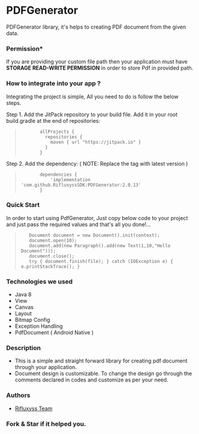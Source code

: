 PDFGenerator
===============

PDFGenerator library, it's helps to creating PDF document from the given data.

### Permission*

If you are providing your custom file path then your application must have 
**STORAGE READ-WRITE PERMISSION** in order to store Pdf in provided path.

### How to integrate into your app ?

Integrating the project is simple, All you need to do is follow the below steps.

Step 1. Add the JitPack repository to your build file. Add it in your root build.gradle at the end
of repositories:

>            allProjects {
>              repositories {
>                maven { url "https://jitpack.io" }
>              }
>            }

Step 2. Add the dependency: ( NOTE: Replace the tag with latest version )

>            dependencies {
>                'implementation 'com.github.RifluxyssSDK:PDFGenerator:2.0.13'
>            } 

### Quick Start

In order to start using PdfGenerator, Just copy below code to your project and just pass the
required values and that's all you done!...
        
>        Document document = new Document().init(context);
>        document.open(10);
>        document.add(new Paragraph().add(new Text(1,10,"Hello Document")));
>        document.close();
>        try { document.finish(file); } catch (IOException e) { e.printStackTrace(); }

### Technologies we used

* Java 8
* View
* Canvas
* Layout
* Bitmap Config
* Exception Handling 
* PdfDocument ( Android Native )

### Description 

* This is a simple and straight forward library for creating pdf document through your application.
* Document design is customizable. To change the design go through the comments declared in codes and customize as per your need.

### Authors
* [Rifluxyss Team](http://www.rifluxyss.com/)

### Fork & Star if it helped you.

